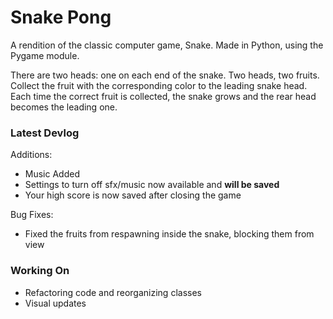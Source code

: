 # Snake Pong
A rendition of the classic computer game, Snake. Made in Python, using the Pygame module.

There are two heads: one on each end of the snake. Two heads, two fruits. Collect the fruit with the corresponding color to the leading snake head. Each time the correct fruit is collected, the snake grows and the rear head becomes the leading one.

### Latest Devlog
Additions:
  - Music Added
  - Settings to turn off sfx/music now available and <b>will be saved</b>
  - Your high score is now saved after closing the game

Bug Fixes:
  - Fixed the fruits from respawning inside the snake, blocking them from view

### Working On
  - Refactoring code and reorganizing classes
  - Visual updates
